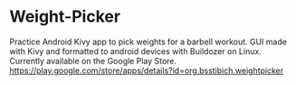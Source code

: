 # Weight-Picker
Practice Android Kivy app to pick weights for a barbell workout. GUI made with Kivy and formatted to android devices with Buildozer on Linux. Currently available on the Google Play Store.
https://play.google.com/store/apps/details?id=org.bsstibich.weightpicker

